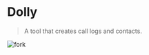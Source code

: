# Dolly

> A tool that creates call logs and contacts.

![fork](https://github.com/AaronVon/Dolly/blob/master/fork.gif)